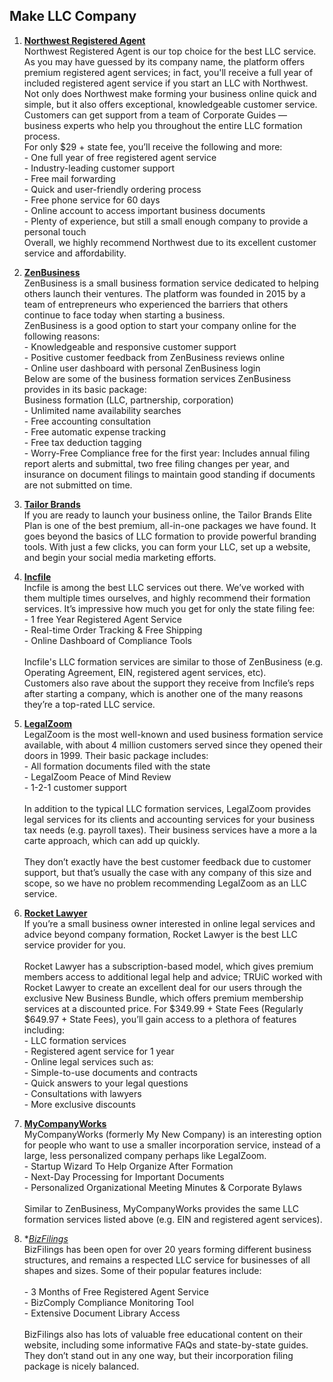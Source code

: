 ## Make LLC Company

1. **[Northwest Registered Agent](https://www.northwestregisteredagent.com/)**
<br>Northwest Registered Agent is our top choice for the best LLC service. As you may have guessed by its company name, the platform offers premium registered agent services; in fact, you'll receive a full year of included registered agent service if you start an LLC with Northwest.
<br>Not only does Northwest make forming your business online quick and simple, but it also offers exceptional, knowledgeable customer service. Customers can get support from a team of Corporate Guides — business experts who help you throughout the entire LLC formation process.
<br>For only $29 + state fee, you’ll receive the following and more:
<br>- One full year of free registered agent service
<br>- Industry-leading customer support
<br>- Free mail forwarding
<br>- Quick and user-friendly ordering process
<br>- Free phone service for 60 days
<br>- Online account to access important business documents
<br>- Plenty of experience, but still a small enough company to provide a personal touch
<br>Overall, we highly recommend Northwest due to its excellent customer service and affordability.

2. **[ZenBusiness](https://www.zenbusiness.com/)**
<br>ZenBusiness is a small business formation service dedicated to helping others launch their ventures. The platform was founded in 2015 by a team of entrepreneurs who experienced the barriers that others continue to face today when starting a business.
<br>ZenBusiness is a good option to start your company online for the following reasons:
<br>- Knowledgeable and responsive customer support
<br>- Positive customer feedback from ZenBusiness reviews online
<br>- Online user dashboard with personal ZenBusiness login
<br>Below are some of the business formation services ZenBusiness provides in its basic package:
<br>Business formation (LLC, partnership, corporation)
<br>- Unlimited name availability searches
<br>- Free accounting consultation
<br>- Free automatic expense tracking
<br>- Free tax deduction tagging
<br>- Worry-Free Compliance free for the first year: Includes annual filing report alerts and submittal, two free filing changes per year, and insurance on document filings to maintain good standing if documents are not submitted on time.

3. **[Tailor Brands](https://www.tailorbrands.com/)**
<br>If you are ready to launch your business online, the Tailor Brands Elite Plan is one of the best premium, all-in-one packages we have found. It goes beyond the basics of LLC formation to provide powerful branding tools. With just a few clicks, you can form your LLC, set up a website, and begin your social media marketing efforts.

4. **[Incfile](https://www.incfile.com/)**
<br>Incfile is among the best LLC services out there. We’ve worked with them multiple times ourselves, and highly recommend their formation services. It’s impressive how much you get for only the state filing fee:
<br>- 1 free Year Registered Agent Service
<br>- Real-time Order Tracking & Free Shipping
<br>- Online Dashboard of Compliance Tools
<br><br>Incfile's LLC formation services are similar to those of ZenBusiness (e.g. Operating Agreement, EIN, registered agent services, etc).
<br>Customers also rave about the support they receive from Incfile’s reps after starting a company, which is another one of the many reasons they’re a top-rated LLC service.

5. **[LegalZoom](https://www.legalzoom.com/)**
<br>LegalZoom is the most well-known and used business formation service available, with about 4 million customers served since they opened their doors in 1999. Their basic package includes:
<br>- All formation documents filed with the state
<br>- LegalZoom Peace of Mind Review
<br>- 1-2-1 customer support
<br><br>In addition to the typical LLC formation services, LegalZoom provides legal services for its clients and accounting services for your business tax needs (e.g. payroll taxes). Their business services have a more a la carte approach, which can add up quickly.
<br><br>They don’t exactly have the best customer feedback due to customer support, but that’s usually the case with any company of this size and scope, so we have no problem recommending LegalZoom as an LLC service.

6. **[Rocket Lawyer]()**
<br>If you’re a small business owner interested in online legal services and advice beyond company formation, Rocket Lawyer is the best LLC service provider for you.
<br><br>Rocket Lawyer has a subscription-based model, which gives premium members access to additional legal help and advice; TRUiC worked with Rocket Lawyer to create an excellent deal for our users through the exclusive New Business Bundle, which offers premium membership services at a discounted price. For $349.99 + State Fees (Regularly $649.97 + State Fees), you’ll gain access to a plethora of features including:
<br>- LLC formation services
<br>- Registered agent service for 1 year
<br>- Online legal services such as:
<br> - Simple-to-use documents and contracts
<br> - Quick answers to your legal questions
<br> - Consultations with lawyers
<br> - More exclusive discounts

7. **[MyCompanyWorks](https://www.mycompanyworks.com/)**
<br>MyCompanyWorks (formerly My New Company) is an interesting option for people who want to use a smaller incorporation service, instead of a large, less personalized company perhaps like LegalZoom.
<br>- Startup Wizard To Help Organize After Formation
<br>- Next-Day Processing for Important Documents
<br>- Personalized Organizational Meeting Minutes & Corporate Bylaws
<br><br>Similar to ZenBusiness, MyCompanyWorks provides the same LLC formation services listed above (e.g. EIN and registered agent services).

8. **[BizFilings](https://www.wolterskluwer.com/)*
<br>BizFilings has been open for over 20 years forming different business structures, and remains a respected LLC service for businesses of all shapes and sizes. Some of their popular features include:
<br><br>- 3 Months of Free Registered Agent Service
<br>- BizComply Compliance Monitoring Tool
<br>- Extensive Document Library Access
<br><br>BizFilings also has lots of valuable free educational content on their website, including some informative FAQs and state-by-state guides. They don’t stand out in any one way, but their incorporation filing package is nicely balanced.


